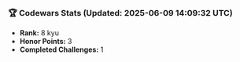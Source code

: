 ### 🏆 Codewars Stats (Updated: 2025-06-09 14:09:32 UTC)

- **Rank:** 8 kyu
- **Honor Points:** 3
- **Completed Challenges:** 1
